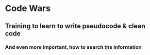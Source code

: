 # Code Wars

## Training to learn to write pseudocode & clean code

### And even more important, how to search the information
